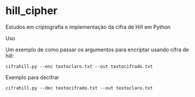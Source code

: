 # hill_cipher
Estudos em criptografia e implementação da cifra de Hill em Python

Uso

Um exemplo de como passar os argumentos para encriptar usando cifra de hill:

`cifrahill.py --enc textoclaro.txt --out textocifrado.txt`
    
Exemplo para decifrar

`cifrahill.py --dec textocifrado.txt --out textoclaro.txt`
